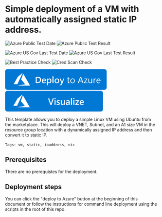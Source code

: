 # Simple deployment of a VM with automatically assigned static IP address.

![Azure Public Test Date](https://azurequickstartsservice.blob.core.windows.net/badges/101-vm-automatic-static-ip/PublicLastTestDate.svg)
![Azure Public Test Result](https://azurequickstartsservice.blob.core.windows.net/badges/101-vm-automatic-static-ip/PublicDeployment.svg)

![Azure US Gov Last Test Date](https://azurequickstartsservice.blob.core.windows.net/badges/101-vm-automatic-static-ip/FairfaxLastTestDate.svg)
![Azure US Gov Last Test Result](https://azurequickstartsservice.blob.core.windows.net/badges/101-vm-automatic-static-ip/FairfaxDeployment.svg)

![Best Practice Check](https://azurequickstartsservice.blob.core.windows.net/badges/101-vm-automatic-static-ip/BestPracticeResult.svg)
![Cred Scan Check](https://azurequickstartsservice.blob.core.windows.net/badges/101-vm-automatic-static-ip/CredScanResult.svg)

[![Deploy To Azure](https://raw.githubusercontent.com/Azure/azure-quickstart-templates/master/1-CONTRIBUTION-GUIDE/images/deploytoazure.svg?sanitize=true)]("https://portal.azure.com/#create/Microsoft.Template/uri/https%3A%2F%2Fraw.githubusercontent.com%2FAzure%2Fazure-quickstart-templates%2Fmaster%2F101-vm-automatic-static-ip%2Fazuredeploy.json")  [![Visualize](https://raw.githubusercontent.com/Azure/azure-quickstart-templates/master/1-CONTRIBUTION-GUIDE/images/visualizebutton.svg?sanitize=true)]("http://armviz.io/#/?load=https%3A%2F%2Fraw.githubusercontent.com%2FAzure%2Fazure-quickstart-templates%2Fmaster%2F101-vm-automatic-static-ip%2Fazuredeploy.json")
    


    



This template allows you to deploy a simple Linux VM using Ubuntu from the marketplace. This will deploy a VNET, Subnet, and an A1 size VM in the resource group location with a dynamically assigned IP address and then convert it to static IP.

`Tags: vm, static, ipaddress, nic`

## Prerequisites

There are no prerequistes for the deployment.

## Deployment steps

You can click the "deploy to Azure" button at the beginning of this document or follow the instructions for command line deployment using the scripts in the root of this repo.

